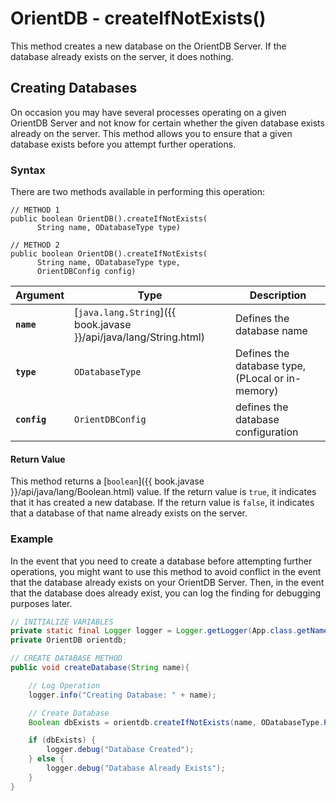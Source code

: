 
# OrientDB - createIfNotExists()

This method creates a new database on the OrientDB Server.  If the database already exists on the server, it does nothing.

## Creating Databases

On occasion you may have several processes operating on a given OrientDB Server and not know for certain whether the given database exists already on the server.  This method allows you to ensure that a given database exists before you attempt further operations. 

### Syntax

There are two methods available in performing this operation:

```
// METHOD 1
public boolean OrientDB().createIfNotExists(
      String name, ODatabaseType type)

// METHOD 2
public boolean OrientDB().createIfNotExists(
      String name, ODatabaseType type,
	  OrientDBConfig config)
```

| Argument | Type | Description |
|---|---|---|
| **`name`** | [`java.lang.String`]({{ book.javase }}/api/java/lang/String.html) | Defines the database name |
| **`type`** | `ODatabaseType` | Defines the database type, (PLocal or in-memory) |
| **`config`** | `OrientDBConfig` | defines the database configuration |

#### Return Value

This method returns a [`boolean`]({{ book.javase }}/api/java/lang/Boolean.html) value.  If the return value is `true`, it indicates that it has created a new database.  If the return value is `false`, it indicates that a database of that name already exists on the server.


### Example

In the event that you need to create a database before attempting further operations, you might want to use this method to avoid conflict in the event that the database already exists on your OrientDB Server.  Then, in the event that the database does already exist, you can log the finding for debugging purposes later.

```java
// INITIALIZE VARIABLES 
private static final Logger logger = Logger.getLogger(App.class.getName());
private OrientDB orientdb;

// CREATE DATABASE METHOD
public void createDatabase(String name){

	// Log Operation
	logger.info("Creating Database: " + name);

	// Create Database
	Boolean dbExists = orientdb.createIfNotExists(name, ODatabaseType.PLOCAL);

	if (dbExists) { 
		logger.debug("Database Created");
	} else {
	    logger.debug("Database Already Exists");
	}
}
```

